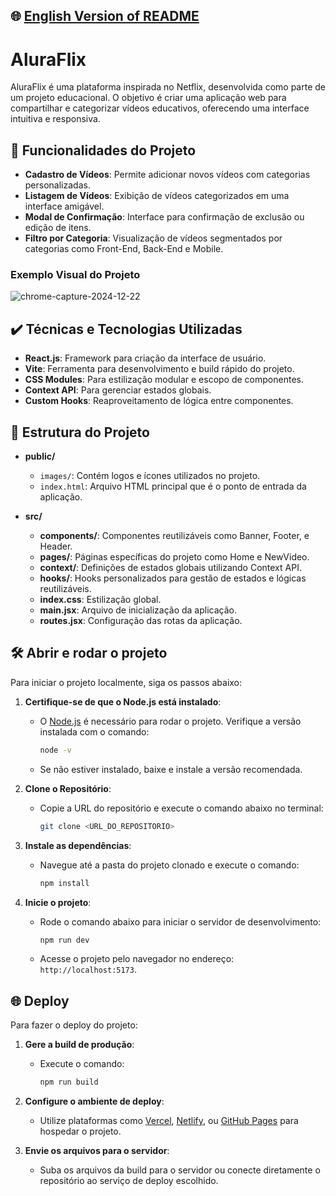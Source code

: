 ## 🌐 [English Version of README](README_EN.md)

# AluraFlix

AluraFlix é uma plataforma inspirada no Netflix, desenvolvida como parte de um projeto educacional. O objetivo é criar uma aplicação web para compartilhar e categorizar vídeos educativos, oferecendo uma interface intuitiva e responsiva.

## 🔨 Funcionalidades do Projeto

- **Cadastro de Vídeos**: Permite adicionar novos vídeos com categorias personalizadas.
- **Listagem de Vídeos**: Exibição de vídeos categorizados em uma interface amigável.
- **Modal de Confirmação**: Interface para confirmação de exclusão ou edição de itens.
- **Filtro por Categoria**: Visualização de vídeos segmentados por categorias como Front-End, Back-End e Mobile.

### Exemplo Visual do Projeto

![chrome-capture-2024-12-22](https://github.com/user-attachments/assets/0c5501ab-70e8-4c0e-a559-9b10c6e08eac)

## ✔️ Técnicas e Tecnologias Utilizadas

- **React.js**: Framework para criação da interface de usuário.
- **Vite**: Ferramenta para desenvolvimento e build rápido do projeto.
- **CSS Modules**: Para estilização modular e escopo de componentes.
- **Context API**: Para gerenciar estados globais.
- **Custom Hooks**: Reaproveitamento de lógica entre componentes.

## 📁 Estrutura do Projeto

- **public/**
    - `images/`: Contém logos e ícones utilizados no projeto.
    - `index.html`: Arquivo HTML principal que é o ponto de entrada da aplicação.

- **src/**
    - **components/**: Componentes reutilizáveis como Banner, Footer, e Header.
    - **pages/**: Páginas específicas do projeto como Home e NewVideo.
    - **context/**: Definições de estados globais utilizando Context API.
    - **hooks/**: Hooks personalizados para gestão de estados e lógicas reutilizáveis.
    - **index.css**: Estilização global.
    - **main.jsx**: Arquivo de inicialização da aplicação.
    - **routes.jsx**: Configuração das rotas da aplicação.

## 🛠️ Abrir e rodar o projeto

Para iniciar o projeto localmente, siga os passos abaixo:

1. **Certifique-se de que o Node.js está instalado**:
    - O [Node.js](https://nodejs.org/) é necessário para rodar o projeto. Verifique a versão instalada com o comando:

      ```bash
      node -v
      ```
    - Se não estiver instalado, baixe e instale a versão recomendada.

2. **Clone o Repositório**:
    - Copie a URL do repositório e execute o comando abaixo no terminal:

      ```bash
      git clone <URL_DO_REPOSITORIO>
      ```

3. **Instale as dependências**:
    - Navegue até a pasta do projeto clonado e execute o comando:

      ```bash
      npm install
      ```

4. **Inicie o projeto**:
    - Rode o comando abaixo para iniciar o servidor de desenvolvimento:

      ```bash
      npm run dev
      ```
    - Acesse o projeto pelo navegador no endereço: `http://localhost:5173`.

## 🌐 Deploy

Para fazer o deploy do projeto:

1. **Gere a build de produção**:
    - Execute o comando:

      ```bash
      npm run build
      ```

2. **Configure o ambiente de deploy**:
    - Utilize plataformas como [Vercel](https://vercel.com/), [Netlify](https://www.netlify.com/), ou [GitHub Pages](https://pages.github.com/) para hospedar o projeto.

3. **Envie os arquivos para o servidor**:
    - Suba os arquivos da build para o servidor ou conecte diretamente o repositório ao serviço de deploy escolhido.

